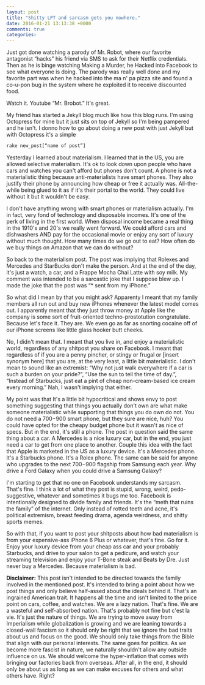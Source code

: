 ```yaml
---
layout: post
title: "Shitty LPT and sarcasm gets you nowhere."
date: 2016-01-21 13:13:38 +0000
comments: true
categories: 
---
```

Just got done watching a parody of Mr. Robot, where our favorite antagonist “hacks” his friend via SMS to ask for their Netflix credentials. Then as he is binge watching Making a Murder, he Hacked into Facebook to see what everyone is doing. The parody was really well done and my favorite part was when he hacked into the ma n' pa pizza site and found a co-u-pon bug in the system where he exploited it to receive discounted food.

Watch it. Youtube “Mr. Brobot.” It's great.

My friend has started a Jekyll blog much like how this blog runs. I'm using Octopress for mine but it just sits on top of Jekyll so I'm being pampered and he isn't. I donno how to go about doing a new post with just Jekyll but with Octopress it's a simple 

```bash
rake new_post[“name of post”]
```

Yesterday I learned about materialism. I learned that in the US, you are allowed selective materialism. It's ok to look down upon people who have cars and watches you can't afford but phones don't count. A phone is not a materialistic thing because anti-materialists have smart phones. They also justify their phone by announcing how cheap or free it actually was. All-the-while being glued to it as if it's their portal to the world. They could live without it but it wouldn't be easy.

I don't have anything wrong with smart phones or materialism actually. I'm in fact, very fond of technology and disposable incomes. It's one of the perk of living in the first world. When disposal income became a real thing in the 1910's and 20's we really went forward. We could afford cars and dishwashers AND pay for the occasional movie or enjoy any sort of luxury without much thought. How many times do we go out to eat? How often do we buy things on Amazon that we can do without?

So back to the materialism post. The post was implying that Rolexes and Mercedes and StarBucks don't make the person. And at the end of the day, it's just a watch, a car, and a Frappe Mocha Chai Latte with soy milk. My comment was intended to be a sarcastic joke that I suppose blew up. I made the joke that the post was “* sent from my iPhone.”

So what did I mean by that you might ask? Apparenty I meant that my family members all run out and buy new iPhones whenever the latest model comes out. I apparently meant that they just throw money at Apple like the company is some sort of fruit-oriented techno-prostotution congratulate. Because let's face it. They are. We even go as far as snorting cocaine off of our iPhone screens like little glass hooker butt cheeks.

No, I didn't mean that. I meant that you live in, and enjoy a materialistic world, regardless of any shitpost you share on Facebook. I meant that regardless of if you are a penny pincher, or stingy or frugal or [insert synonym here] that you are, at the very least, a little bit materialistic. I don't mean to sound like an extremist: “Why not just walk everywhere if a car is such a burden on your pride?”, “Use the sun to tell the time of day.”, “Instead of Starbucks, just eat a pint of cheap non-cream-based ice cream every morning.” Nah, I wasn't implying that either. 

My point was that It's a little bit hypocritical and shows envy to post something suggesting that things you actually don't own are what make someone materialistic while supporting that things you do own do not. You do not need a $700-$900 smart phone, but they sure are nice, huh? You could have opted for the cheapy budget phone but it wasn't as nice of specs. But in the end, it's still a phone. The post in question said the same thing about a car. A Mercedes is a nice luxury car, but in the end, you just need a car to get from one place to another. Couple this idea with the fact that Apple is marketed in the US as a luxury device. It's a Mercedes phone. It's a Starbucks phone. It's a Rolex phone. The same can be said for anyone who upgrades to the next $700-$900 flagship from Samsung each year. Why drive a Ford Galaxy when you could drive a Samsung Galaxy? 

I'm starting to get that no one on Facebook understands my sarcasm. That's fine. I think a lot of what they post is stupid, wrong, weird, pedo-suggestive, whatever and sometimes it bugs me too. Facebook is intentionally designed to divide family and friends. It's the “meth that ruins the family” of the internet. Only instead of rotted teeth and acne, it's political extremism, breast feeding drama, agenda weirdness, and shitty sports memes. 

So with that, if you want to post your shitposts about how bad materialism is from your expensive-ass iPhone 6 Plus or whatever, that's fine. Go for it. Enjoy your luxury device from your cheap ass car and your probably Starbucks, and drive to your salon to get a pedicure, and watch your streaming television and enjoy your T-Bone steak and Beats by Dre. Just never buy a Mercedes. Because materialism is bad.

**Disclaimer:** This post isn't intended to be directed towards the family involved in the mentioned post. It's intended to bring a point about how we post things and only believe half-assed about the ideals behind it. That's an ingrained American trait. It happens all the time and isn't limited to the price point on cars, coffee, and watches. We are a lazy nation. That's fine. We are a wasteful and self-absorbed nation. That's probably not fine but c'est la vie. It's just the nature of things. We are trying to move away from Imperialism while globalization is growing and we are leaning towards a closed-wall fascism so it should only be right that we ignore the bad traits about us and focus on the good. We should only take things from the Bible that align with our personal interests. The same goes for politics. As we become more fascist in nature, we naturally shouldn't allow any outside influence on us. We should welcome the hyper-inflation that comes with bringing our factories back from overseas. After all, in the end, it should only be about us as long as we can make excuses for others and what others have. Right?